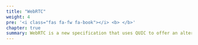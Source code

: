 ```yaml
---
title: "WebRTC"
weight: 4
pre: '<i class="fas fa-fw fa-book"></i> <b> </b>'
chapter: true
summary: WebRTC is a new specification that uses QUIC to offer an alternative to WebSocket. Conceptually, it can be considered WebSocket over QUIC. Learn about WebRTC and how it is used in libp2p.
---
```


